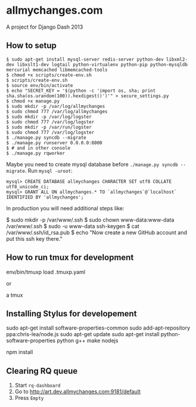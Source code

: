 allmychanges.com
================

A project for Django Dash 2013

How to setup
------------

    $ sudo apt-get install mysql-server redis-server python-dev libxml2-dev libxslt1-dev logtail python-virtualenv python-pip python-mysqldb mercurial memcached libmemcached-tools
    $ chmod +x scripts/create-env.sh
    $ scripts/create-env.sh
    $ source env/bin/activate
    $ echo "SECRET_KEY = '$(python -c 'import os, sha; print sha.sha(os.urandom(100)).hexdigest()')'" > secure_settings.py
    $ chmod +x manage.py
    $ sudo mkdir -p /var/log/allmychanges
    $ sudo chmod 777 /var/log/allmychanges
    $ sudo mkdir -p /var/log/logster
    $ sudo chmod 777 /var/log/logster
    $ sudo mkdir -p /var/run/logster
    $ sudo chmod 777 /var/log/logster
    $ ./manage.py syncdb --migrate
    $ ./manage.py runserver 0.0.0.0:8000
    $ # and in other console
    $ ./manage.py rqworker

Maybe you need to create mysql database before `./manage.py syncdb --migrate`. Run `mysql -uroot`:

    mysql> CREATE DATABASE allmychanges CHARACTER SET utf8 COLLATE utf8_unicode_ci;
    mysql> GRANT ALL ON allmychanges.* TO `allmychanges`@`localhost` IDENTIFIED BY 'allmychanges';

In production you will need additional steps like:

   $ sudo mkdir -p /var/www/.ssh
   $ sudo chown www-data:www-data /var/www/.ssh
   $ sudo -u www-data ssh-keygen
   $ cat /var/www/.ssh/id_rsa.pub
   $ echo "Now create a new GitHub account and put this ssh key there."


How to run tmux for development
-------------------------------

   env/bin/tmuxp load .tmuxp.yaml

or

   a tmux


Installing Stylus for developement
----------------------------------

   sudo apt-get install software-properties-common
   sudo add-apt-repository ppa:chris-lea/node.js
   sudo apt-get update
   sudo apt-get install python-software-properties python g++ make nodejs

   npm install

Clearing RQ queue
-----------------

1. Start `rq-dashboard`
2. Go to http://art.dev.allmychanges.com:9181/default
3. Press `Empty`